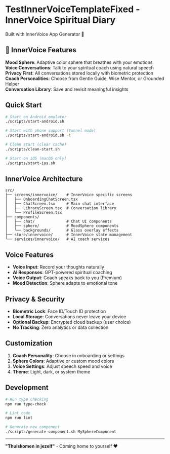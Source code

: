 # TestInnerVoiceTemplateFixed - InnerVoice Spiritual Diary

Built with InnerVoice App Generator 🧘

## 🌟 InnerVoice Features

**Mood Sphere**: Adaptive color sphere that breathes with your emotions  
**Voice Conversations**: Talk to your spiritual coach using natural speech  
**Privacy First**: All conversations stored locally with biometric protection  
**Coach Personalities**: Choose from Gentle Guide, Wise Mentor, or Grounded Helper  
**Conversation Library**: Save and revisit meaningful insights

## Quick Start

```bash
# Start on Android emulator
./scripts/start-android.sh

# Start with phone support (tunnel mode)
./scripts/start-android.sh -t

# Clean start (clear cache)
./scripts/clean-start.sh

# Start on iOS (macOS only)
./scripts/start-ios.sh
```

## InnerVoice Architecture

```
src/
├── screens/innervoice/    # InnerVoice specific screens
│   ├── OnboardingChatScreen.tsx
│   ├── ChatScreen.tsx     # Main chat interface
│   ├── LibraryScreen.tsx  # Conversation library
│   └── ProfileScreen.tsx
├── components/
│   ├── chat/              # Chat UI components
│   ├── sphere/            # MoodSphere components
│   └── backgrounds/       # Glass overlay effects
├── store/innervoice/      # InnerVoice state management
└── services/innervoice/   # AI coach services
```

## Voice Features

- **Voice Input**: Record your thoughts naturally
- **AI Responses**: GPT-powered spiritual coaching
- **Voice Output**: Coach speaks back to you (Premium)
- **Mood Detection**: Sphere adapts to emotional tone

## Privacy & Security

- **Biometric Lock**: Face ID/Touch ID protection
- **Local Storage**: Conversations never leave your device
- **Optional Backup**: Encrypted cloud backup (user choice)
- **No Tracking**: Zero analytics or data collection

## Customization

1. **Coach Personality**: Choose in onboarding or settings
2. **Sphere Colors**: Adaptive or custom mood colors
3. **Voice Settings**: Adjust speech speed and voice
4. **Theme**: Light, dark, or system theme

## Development

```bash
# Run type checking
npm run type-check

# Lint code
npm run lint

# Generate new component
./scripts/generate-component.sh MySphereComponent
```

---

**"Thuiskomen in jezelf"** - Coming home to yourself ❤️
